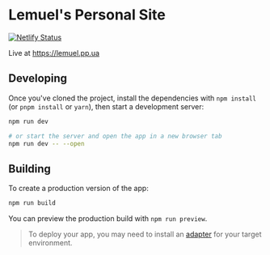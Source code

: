 # Lemuel's Personal Site

[![Netlify Status](https://api.netlify.com/api/v1/badges/45350a5c-bdf7-48e4-a2ca-26332fc3c7ae/deploy-status)](https://app.netlify.com/sites/lemuelppua/deploys)

Live at https://lemuel.pp.ua

## Developing

Once you've cloned the project, install the dependencies with `npm install` (or `pnpm install` or `yarn`), then start a development server:

```bash
npm run dev

# or start the server and open the app in a new browser tab
npm run dev -- --open
```

## Building

To create a production version of the app:

```bash
npm run build
```

You can preview the production build with `npm run preview`.

> To deploy your app, you may need to install an [adapter](https://kit.svelte.dev/docs/adapters) for your target environment.
